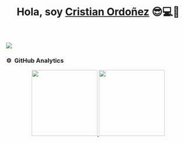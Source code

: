 <div align="center">
<h1 align="center" style="margin-bottom: 2em">Hola, soy <a href="https://cristianordonezdev.com">Cristian Ordoñez</a> 😎💻👋</h1>
</div>
  <img src="https://res.cloudinary.com/dxaedhq53/image/upload/v1701220629/cristianordonezdev_1_hjnlau.png" />

### ⚙️ &nbsp;GitHub Analytics

<p align="center">
<a href="https://github.com/cristianordonezdev">
  <img height="180em" src="https://github-readme-stats-eight-theta.vercel.app/api?username=cristianordonezdev&show_icons=true&theme=algolia&include_all_commits=true&count_private=true"/>
  <img height="180em" src="https://github-readme-stats-eight-theta.vercel.app/api/top-langs/?username=cristianordonezdev&layout=compact&langs_count=8&theme=algolia"/>
</a>
</p>
